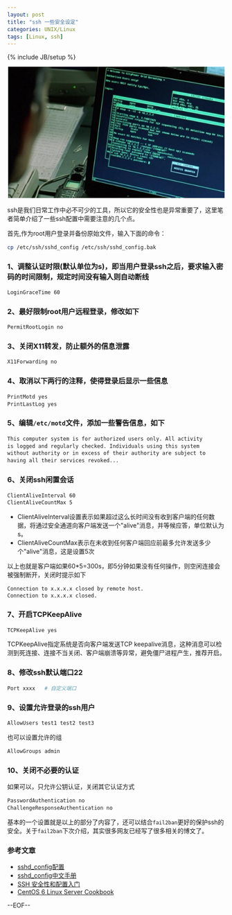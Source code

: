 ```yaml
---
layout: post
title: "ssh 一些安全设定"
categories: UNIX/Linux
tags: [Linux, ssh]
---
```

{% include JB/setup %}

<center><img src="/images/nmap_ssh.jpg" width="500"></center>

ssh是我们日常工作中必不可少的工具，所以它的安全性也是异常重要了，这里笔者简单介绍了一些ssh配置中需要注意的几个点。

首先,作为root用户登录并备份原始文件，输入下面的命令：

``` bash
cp /etc/ssh/sshd_config /etc/ssh/sshd_config.bak
```

### 1、调整认证时限(默认单位为s)，即当用户登录ssh之后，要求输入密码的时间限制，规定时间没有输入则自动断线

``` bash
LoginGraceTime 60
```

### 2、最好限制root用户远程登录，修改如下

``` bash
PermitRootLogin no
```

### 3、关闭X11转发，防止额外的信息泄露

``` bash
X11Forwarding no
```

### 4、取消以下两行的注释，使得登录后显示一些信息

``` bash
PrintMotd yes
PrintLastLog yes
```

### 5、编辑`/etc/motd`文件，添加一些警告信息，如下

``` bash
This computer system is for authorized users only. All activity 
is logged and regularly checked. Individuals using this system 
without authority or in excess of their authority are subject to 
having all their services revoked...
```

### 6、关闭ssh闲置会话

``` bash
ClientAliveInterval 60
ClientAliveCountMax 5
```

* ClientAliveInterval设置表示如果超过这么长时间没有收到客户端的任何数据，将通过安全通道向客户端发送一个"alive"消息，并等候应答，单位默认为s。
* ClientAliveCountMax表示在未收到任何客户端回应前最多允许发送多少个"alive"消息，这是设置5次

以上也就是客户端如果60*5=300s，即5分钟如果没有任何操作，则空闲连接会被强制断开，关闭时提示如下

	Connection to x.x.x.x closed by remote host.
	Connection to x.x.x.x closed.

### 7、开启TCPKeepAlive

``` bash
TCPKeepAlive yes
```

TCPKeepAlive指定系统是否向客户端发送TCP keepalive消息，这种消息可以检测到死连接、连接不当关闭、客户端崩溃等异常，避免僵尸进程产生，推荐开启。

### 8、修改ssh默认端口22

``` bash
Port xxxx	# 自定义端口
```

### 9、设置允许登录的ssh用户

``` bash
AllowUsers test1 test2 test3
```

也可以设置允许的组

``` bash
AllowGroups admin
```

### 10、关闭不必要的认证

如果可以，只允许公钥认证，关闭其它认证方式

``` bash
PasswordAuthentication no
ChallengeResponseAuthentication no
```

基本的一个设置就是以上的部分了内容了，还可以结合`fail2ban`更好的保护ssh的安全。关于`fail2ban`下次介绍，其实很多网友已经写了很多相关的博文了。

### 参考文章

* [sshd_config配置](http://blog.licess.org/sshd_config/)
* [sshd_config中文手册](http://lamp.linux.gov.cn/OpenSSH/sshd_config.html)
* [SSH 安全性和配置入门](http://www.ibm.com/developerworks/cn/aix/library/au-sshsecurity/)
* [CentOS 6 Linux Server Cookbook ](http://www.amazon.com/CentOS-6-Linux-Server-Cookbook/dp/1849519021)

--EOF--
